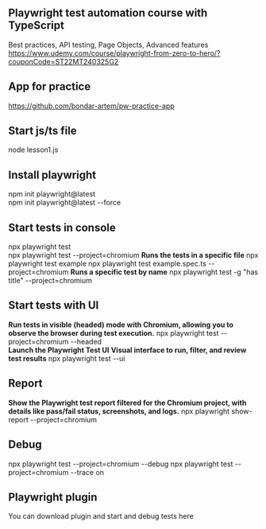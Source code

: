 ## Playwright test automation course with TypeScript
Best practices, API testing, Page Objects, Advanced features
https://www.udemy.com/course/playwright-from-zero-to-hero/?couponCode=ST22MT240325G2

## App for practice
https://github.com/bondar-artem/pw-practice-app

## Start js/ts file
node lesson1.js   

## Install playwright
npm init playwright@latest  
npm init playwright@latest --force

## Start tests in console
npx playwright test    
npx playwright test --project=chromium 
**Runs the tests in a specific file**
npx playwright test example
npx playwright test example.spec.ts  --project=chromium
**Runs a specific test by name**
npx playwright test -g "has title"  --project=chromium 

## Start tests with UI
**Run tests in visible (headed) mode with Chromium, allowing you to observe the browser during test execution.**
npx playwright test --project=chromium --headed   
**Launch the Playwright Test UI**
**Visual interface to run, filter, and review test results**
npx playwright test --ui

## Report
**Show the Playwright test report filtered for the Chromium project, with details like pass/fail status, screenshots, and logs.**
npx playwright show-report --project=chromium   

## Debug
npx playwright test --project=chromium --debug
npx playwright test --project=chromium --trace on

## Playwright plugin
You can download plugin and start and debug tests here 

